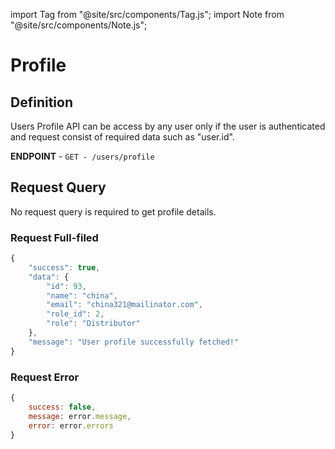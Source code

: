 import Tag from "@site/src/components/Tag.js";
import Note from "@site/src/components/Note.js";

# Profile

## Definition
Users Profile API can be access by any user only if the user is authenticated and request consist of required data such as "user.id".

<!-- <Note> Text.</Note> -->

**ENDPOINT** - `GET - /users/profile` <br/>

## Request Query 
No request query is required to get profile details.

### Request Full-filed 
```js
{
    "success": true,
    "data": {
        "id": 93,
        "name": "china",
        "email": "china321@mailinator.com",
        "role_id": 2,
        "role": "Distributor"
    },
    "message": "User profile successfully fetched!"
}
```
### Request Error
```js
{
    success: false,
    message: error.message,
    error: error.errors
}
```

